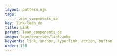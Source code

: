 ```yaml
---
layout: pattern.njk
tags: 
    - lean_components_de
key: link-lean_de
title: Link
parent: lean_components_de
image: lean/overview/link.webp
keywords: link, anchor, hyperlink, action, button
order: 150
---
```

